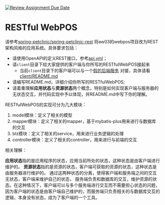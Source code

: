 [![Review Assignment Due Date](https://classroom.github.com/assets/deadline-readme-button-24ddc0f5d75046c5622901739e7c5dd533143b0c8e959d652212380cedb1ea36.svg)](https://classroom.github.com/a/0mhnc0uZ)

# RESTful WebPOS

请参考[spring-petclinic/spring-petclinic-rest](https://github.com/spring-petclinic/spring-petclinic-rest)
将aw03的webpos项目改为REST架构风格的应用系统。具体要求包括：

- 请使用OpenAPI的定义REST接口，参考[api.yml](src/main/resources/api.yml)；
- 请`client`目录下给大家提供的客户端与你所写的RESTfulWebPOS接起来
    - 当前`client`目录下的客户端可以与一个[假的后端服务](https://github.com/typicode/json-server)
      对接，具体请看[client/README.md](client/README.md)
- 请编写README.md，详细介绍你所写的RESTfulWebPOS;
- 请着重理解**应用状态**与**资源状态**两个概念，特别是如何实现客户端与服务器的无状态交互，并代码实现中予以体现，并README.md中写下你的理解。

RESTfulWebPOS的实现可分为几大模块：

1. model模块：定义了相关的模型
2. mapper模块：定义了相关的mapper，基于mybatis-plus用来进行与数据库的交互
3. blz模块：定义了相关的service，用来进行业务逻辑的处理
4. controller模块：定义了相关的controller，用来进行与前端的交互

相关理解：

**应用状态**指的是应用程序的状态，应用当前所处的状态，这种状态是由客户端进行维护的。
**资源状态**指的是资源的状态，客户端可获取的资源的状态，这种状态是由服务器进行维护的。
通过这两种状态的分离，使得客户端和服务端之间的交互无状态，客户端来维护自己的状态，
服务端负责和数据库的交互，维护资源的状态。在这种情况下，客户端可以与多个服务端进行交互而不需要担心状态的问题，
因为客户端的状态是由客户端自己维护的，而服务端只负责相关的与数据库交互的逻辑，本身没有状态，成为了客户端的一个工具。
